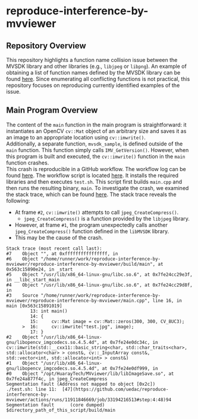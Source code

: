 # reproduce-interference-by-mvviewer

## Repository Overview
This repository highlights a function name collision issue between the MVSDK library and other libraries (e.g., `libjpeg` or `libpng`).
An example of obtaining a list of function names defined by the MVSDK library can be found [here](https://github.com/uedac/reproduce-interference-by-mvviewer/issues/2).
Since enumerating all conflicting functions is not practical, this repository focuses on reproducing currently identified examples of the issue.

## Main Program Overview
The content of the `main` function in the main program is straightforward: it instantiates an OpenCV `cv::Mat` object of an arbitrary size and saves it as an image to an appropriate location using `cv::imwrite()`.  
Additionally, a separate function, `mvsdk_sample`, is defined outside of the `main` function. This function simply calls `IMV_GetVersion()`.
However, when this program is built and executed, the `cv::imwrite()` function in the `main` function crashes.  
This crash is reproducible in a GitHub workflow. The workflow log can be found [here](https://github.com/uedac/reproduce-interference-by-mvviewer/pull/1#issuecomment-2490377105).
The workflow script is located [here](https://github.com/uedac/reproduce-interference-by-mvviewer/blob/main/.github/workflows/workflow.yml). It installs the required libraries and then executes `test.sh`. This script first builds `main.cpp` and then runs the resulting binary, `main`.
To investigate the crash, we examined the stack trace, which can be found [here](https://github.com/uedac/reproduce-interference-by-mvviewer/pull/1#issuecomment-2490389602). The stack trace reveals the following:
- At frame `#2`, `cv::imwrite()` attempts to call `jpeg_CreateCompress()`.  
    - `jpeg_CreateCompress()` is a function provided by the `libjpeg` library.  
- However, at frame `#1`, the program unexpectedly calls another `jpeg_CreateCompress()` function defined in the `libMVSDK` library.  
- This may be the cause of the crash.

```
Stack trace (most recent call last):
#7    Object "", at 0xffffffffffffffff, in 
#6    Object "/home/runner/work/reproduce-interference-by-mvviewer/reproduce-interference-by-mvviewer/build/main", at 0x563c15890e24, in _start
#5    Object "/usr/lib/x86_64-linux-gnu/libc.so.6", at 0x7fe24cc29e3f, in __libc_start_main
#4    Object "/usr/lib/x86_64-linux-gnu/libc.so.6", at 0x7fe24cc29d8f, in 
#3    Source "/home/runner/work/reproduce-interference-by-mvviewer/reproduce-interference-by-mvviewer/main.cpp", line 16, in main [0x563c15891019]
         13: int main()
         14: {
         15:     cv::Mat image = cv::Mat::zeros(300, 300, CV_8UC3);
      >  16:     cv::imwrite("test.jpg", image);
         17: }
#2    Object "/usr/lib/x86_64-linux-gnu/libopencv_imgcodecs.so.4.5.4d", at 0x7fe24e0dc34c, in cv::imwrite(std::__cxx11::basic_string<char, std::char_traits<char>, std::allocator<char> > const&, cv::_InputArray const&, std::vector<int, std::allocator<int> > const&)
#1    Object "/usr/lib/x86_64-linux-gnu/libopencv_imgcodecs.so.4.5.4d", at 0x7fe24e0df999, in 
#0    Object "/opt/HuarayTech/MVviewer/lib/libImageSave.so", at 0x7fe24a877f4c, in jpeg_CreateCompress
Segmentation fault (Address not mapped to object [0x2c])
./test.sh: line 11:  [47](https://github.com/uedac/reproduce-interference-by-mvviewer/actions/runs/11911846669/job/33194216513#step:4:48)94 Segmentation fault      (core dumped) $directory_path_of_this_script/build/main
```
